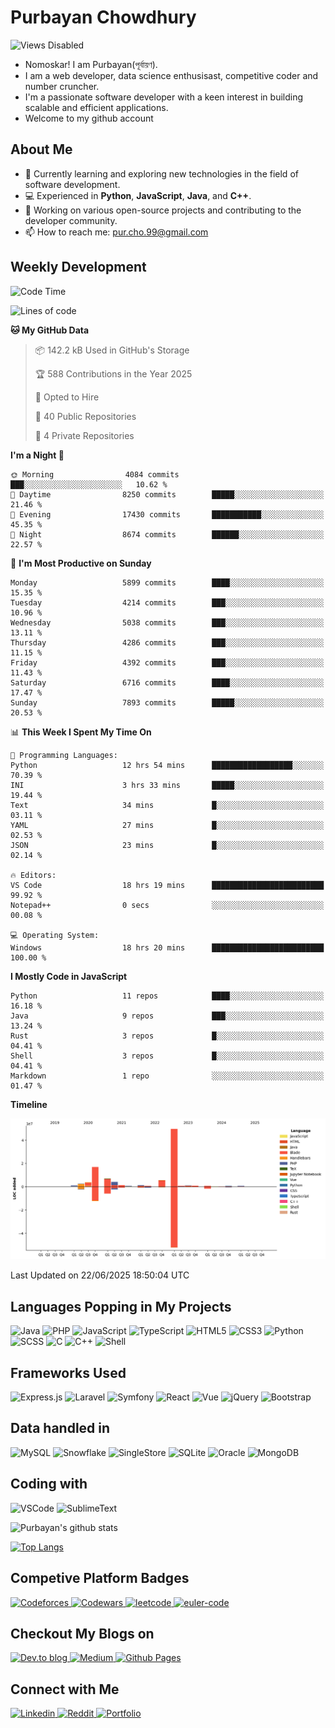 # Purbayan Chowdhury

![Views Disabled](https://komarev.com/ghpvc?username=shivishbrahma&style=for-the-badge&color=green)

- Nomoskar! I am Purbayan(পূর্বায়ণ).
- I am a web developer, data science enthusisast, competitive coder and number cruncher.
- I'm a passionate software developer with a keen interest in building scalable and efficient applications.
- Welcome to my github account

## About Me

- 🌱 Currently learning and exploring new technologies in the field of software development.
- 💻 Experienced in **Python**, **JavaScript**, **Java**, and **C++**.
- 🔭 Working on various open-source projects and contributing to the developer community.
- 📫 How to reach me: [pur.cho.99@gmail.com](mailto:pur.cho.99@gmail.com)

<!--
## Quote for the Day

![Quote](https://github-readme-quotes.herokuapp.com/quote?theme=dracula)
-->
## Weekly Development
<!--START_SECTION:waka-->
![Code Time](http://img.shields.io/badge/Code%20Time-3%2C477%20hrs%2019%20mins-blue)

![Lines of code](https://img.shields.io/badge/From%20Hello%20World%20I%27ve%20Written-96.8%20million%20lines%20of%20code-blue)

**🐱 My GitHub Data** 

> 📦 142.2 kB Used in GitHub's Storage 
 > 
> 🏆 588 Contributions in the Year 2025
 > 
> 💼 Opted to Hire
 > 
> 📜 40 Public Repositories 
 > 
> 🔑 4 Private Repositories 
 > 
**I'm a Night 🦉** 

```text
🌞 Morning                4084 commits        ███░░░░░░░░░░░░░░░░░░░░░░   10.62 % 
🌆 Daytime                8250 commits        █████░░░░░░░░░░░░░░░░░░░░   21.46 % 
🌃 Evening                17430 commits       ███████████░░░░░░░░░░░░░░   45.35 % 
🌙 Night                  8674 commits        ██████░░░░░░░░░░░░░░░░░░░   22.57 % 
```
📅 **I'm Most Productive on Sunday** 

```text
Monday                   5899 commits        ████░░░░░░░░░░░░░░░░░░░░░   15.35 % 
Tuesday                  4214 commits        ███░░░░░░░░░░░░░░░░░░░░░░   10.96 % 
Wednesday                5038 commits        ███░░░░░░░░░░░░░░░░░░░░░░   13.11 % 
Thursday                 4286 commits        ███░░░░░░░░░░░░░░░░░░░░░░   11.15 % 
Friday                   4392 commits        ███░░░░░░░░░░░░░░░░░░░░░░   11.43 % 
Saturday                 6716 commits        ████░░░░░░░░░░░░░░░░░░░░░   17.47 % 
Sunday                   7893 commits        █████░░░░░░░░░░░░░░░░░░░░   20.53 % 
```


📊 **This Week I Spent My Time On** 

```text
💬 Programming Languages: 
Python                   12 hrs 54 mins      ██████████████████░░░░░░░   70.39 % 
INI                      3 hrs 33 mins       █████░░░░░░░░░░░░░░░░░░░░   19.44 % 
Text                     34 mins             █░░░░░░░░░░░░░░░░░░░░░░░░   03.11 % 
YAML                     27 mins             █░░░░░░░░░░░░░░░░░░░░░░░░   02.53 % 
JSON                     23 mins             █░░░░░░░░░░░░░░░░░░░░░░░░   02.14 % 

🔥 Editors: 
VS Code                  18 hrs 19 mins      █████████████████████████   99.92 % 
Notepad++                0 secs              ░░░░░░░░░░░░░░░░░░░░░░░░░   00.08 % 

💻 Operating System: 
Windows                  18 hrs 20 mins      █████████████████████████   100.00 % 
```

**I Mostly Code in JavaScript** 

```text
Python                   11 repos            ████░░░░░░░░░░░░░░░░░░░░░   16.18 % 
Java                     9 repos             ███░░░░░░░░░░░░░░░░░░░░░░   13.24 % 
Rust                     3 repos             █░░░░░░░░░░░░░░░░░░░░░░░░   04.41 % 
Shell                    3 repos             █░░░░░░░░░░░░░░░░░░░░░░░░   04.41 % 
Markdown                 1 repo              ░░░░░░░░░░░░░░░░░░░░░░░░░   01.47 % 
```



**Timeline**

![Lines of Code chart](https://raw.githubusercontent.com/shivishbrahma/shivishbrahma/main/assets/bar_graph.png)


 Last Updated on 22/06/2025 18:50:04 UTC
<!--END_SECTION:waka-->

## Languages Popping in My Projects

![Java](https://img.shields.io/badge/Java-ED8B00?style=for-the-badge&logo=java&logoColor=white)
![PHP](https://img.shields.io/badge/php-%23777BB4.svg?style=for-the-badge&logo=php&logoColor=white)
![JavaScript](https://img.shields.io/badge/JavaScript-F7DF1E?style=for-the-badge&logo=javascript&logoColor=black)
![TypeScript](https://img.shields.io/badge/TypeScript-3178C6?style=for-the-badge&logo=typescript&logoColor=black)
![HTML5](https://img.shields.io/badge/html5-%23E34F26.svg?style=for-the-badge&logo=html5&logoColor=white)
![CSS3](https://img.shields.io/badge/css3-%231572B6.svg?style=for-the-badge&logo=css3&logoColor=white)
![Python](https://img.shields.io/badge/Python-3776AB?style=for-the-badge&logo=python&logoColor=white)
![SCSS](https://img.shields.io/badge/SCSS-hotpink.svg?style=for-the-badge&logo=SASS&logoColor=white)
![C](https://img.shields.io/badge/c-%2300599C.svg?style=for-the-badge&logo=c&logoColor=white)
![C++](https://img.shields.io/badge/C%2B%2B-00599C?style=for-the-badge&logo=c%2B%2B&logoColor=white)
![Shell](https://img.shields.io/badge/shell-%23121011.svg?style=for-the-badge&logo=gnu-bash&logoColor=white)

## Frameworks Used

![Express.js](https://img.shields.io/badge/express.js-%23404d59.svg?style=for-the-badge&logo=express&logoColor=%2361DAFB)
![Laravel](https://img.shields.io/badge/laravel-%23FF2D20.svg?style=for-the-badge&logo=laravel&logoColor=white)
![Symfony](https://img.shields.io/badge/symfony-%23000000.svg?style=for-the-badge&logo=symfony&logoColor=white)
![React](https://img.shields.io/badge/react%20-%2320232a.svg?&style=for-the-badge&logo=react&logoColor=%2361DAFB)
![Vue](https://img.shields.io/badge/vue%20-%2335495e.svg?&style=for-the-badge&logo=vue.js&logoColor=%234FC08D)
![jQuery](https://img.shields.io/badge/jquery%20-%230769AD.svg?&style=for-the-badge&logo=jquery&logoColor=white)
![Bootstrap](https://img.shields.io/badge/bootstrap%20-%23563D7C.svg?&style=for-the-badge&logo=bootstrap&logoColor=white)

## Data handled in

![MySQL](https://img.shields.io/badge/mysql-%2300f.svg?&style=for-the-badge&logo=mysql&logoColor=white)
![Snowflake](https://img.shields.io/badge/Snowflake-29B5E8?style=for-the-badge&logo=snowflake&logoColor=white)
![SingleStore](https://img.shields.io/badge/SingleStore-AA00FF?style=for-the-badge&logo=singlestore&logoColor=white)
![SQLite](https://img.shields.io/badge/sqlite-%2307405e.svg?style=for-the-badge&logo=sqlite&logoColor=white)
![Oracle](https://img.shields.io/badge/Oracle-F80000?style=for-the-badge&logo=oracle&logoColor=white)
![MongoDB](https://img.shields.io/badge/MongoDB-%234ea94b.svg?&style=for-the-badge&logo=mongodb&logoColor=white)

## Coding with

![VSCode](https://img.shields.io/badge/VSCode-007ACC?logo=visual-studio-code&logoColor=white&style=for-the-badge)
![SublimeText](https://img.shields.io/badge/SublimeText-FF9800?logo=sublime-text&logoColor=white&style=for-the-badge)

![Purbayan's github stats](https://github-readme-stats.vercel.app/api?username=shivishbrahma&theme=dracula&count_private=true)

[![Top Langs](https://github-readme-stats.vercel.app/api/top-langs/?username=shivishbrahma&theme=dracula&layout=compact)](https://github.com/shivishbrahma/github-readme-stats)

<!--
## A Meme for Meme Lovers

<img src='https://random-memer.herokuapp.com/' title="Meme" alt="Please refresh the page is the meme doesn't show up.">
-->

## Competive Platform Badges
<a href="https://codeforces.com/profile/shivishnu" target="_blank">
    <img alt="Codeforces" src="https://shivishbrahma-rest-api.netlify.app/cp/codeforces?username=shivishnu&style=for-the-badge" height="25"/>
</a>
<a href="https://www.codewars.com/users/shivishbrahma" target="_blank">
    <img alt="Codewars" src="https://www.codewars.com/users/shivishbrahma/badges/large" height="25"/>
</a>
<a href="https://leetcode.com/shivishbrahma/" target="_blank">
    <img alt="leetcode" src="https://img.shields.io/badge/dynamic/json?style=for-the-badge&labelColor=black&color=%23ffa116&label=Solved&query=solvedOverTotal&url=https%3A%2F%2Fbadge.xyli.tech/%2Fapi%2Fusers%2Fshivishbrahma&logo=leetcode&logoColor=yellow" height="25"/>
</a>
<a href="https://projecteuler.net/progress=shivishbrahma" target="_blank">
    <img alt="euler-code" src="https://projecteuler.net/profile/shivishbrahma.png" height="40"/>
</a>

## Checkout My Blogs on

<a href="https://dev.to/shivishbrahma" target="_blank">
    <img alt="Dev.to blog" src="https://img.shields.io/badge/dev.to-0A0A0A?style=for-the-badge&logo=dev.to&logoColor=white"/>
</a>
<a href="https://shivishbrahma.medium.com/" target="_blank">
    <img alt="Medium" src="https://img.shields.io/badge/Medium-12100E?style=for-the-badge&logo=medium&logoColor=white"/>
</a>
<a href="https://shivishbrahma.github.io/publog/" target="_blank">
    <img alt="Github Pages" src="https://img.shields.io/badge/publog-%23121011.svg?style=for-the-badge&logo=github&logoColor=white"/>
</a>

## Connect with Me
 
<a href="https://www.linkedin.com/in/shivishbrahma/" target="_blank">
  <img
    alt="Linkedin"
    src="https://img.shields.io/badge/linkedin-0077B5?logo=linkedin&logoColor=white&style=for-the-badge"
  />
</a>

<a href="https://www.reddit.com/user/shivishbrahma1" target="_blank">
  <img
    alt="Reddit"
    src="https://img.shields.io/badge/reddit-FF4500?logo=reddit&logoColor=white&style=for-the-badge"
  />
</a>

<a href="https://shivishbrahma.github.io/" target="_blank">
    <img alt="Portfolio" src="https://img.shields.io/badge/portfolio-%23121011.svg?style=for-the-badge&logo=github&logoColor=white"/>
</a>
